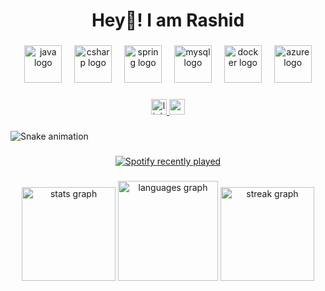 <h1 align="center">Hey👋! I am Rashid</h1>

###

<div align="center">
  <img src="https://cdn.jsdelivr.net/gh/devicons/devicon/icons/java/java-original.svg" height="60" alt="java logo"  />
  <img width="12" />
  <img src="https://cdn.jsdelivr.net/gh/devicons/devicon/icons/csharp/csharp-original.svg" height="60" alt="csharp logo"  />
  <img width="12" />
  <img src="https://cdn.jsdelivr.net/gh/devicons/devicon/icons/spring/spring-original.svg" height="60" alt="spring logo"  />
  <img width="12" />
  <img src="https://cdn.jsdelivr.net/gh/devicons/devicon/icons/mysql/mysql-original.svg" height="60" alt="mysql logo"  />
  <img width="12" />
  <img src="https://skillicons.dev/icons?i=docker" height="60" alt="docker logo"  />
  <img width="12" />
  <img src="https://cdn.jsdelivr.net/gh/devicons/devicon/icons/azure/azure-original.svg" height="60" alt="azure logo"  />
</div>

###

<div align="center">
  <a href="https://www.linkedin.com/in/rashid-ismayilzade-138282299" target="_blank">
    <img src="https://img.shields.io/static/v1?message=LinkedIn&logo=linkedin&label=&color=0077B5&logoColor=white&labelColor=&style=for-the-badge" height="25" alt="linkedin logo"  />
  </a>
  <a href="mailto:rashidismayilzade@gmail.com" target="_blank">
    <img src="https://img.shields.io/static/v1?message=Gmail&logo=gmail&label=&color=D14836&logoColor=white&labelColor=&style=for-the-badge" height="25" alt="gmail logo"  />
  </a>
</div>


###

![Snake animation](https://raw.githubusercontent.com/RashidIsmayilzada/RashidIsmayilzada/output/snake.svg)


###

<div align="center">
  <a href="https://open.spotify.com/user/31ror65ixfm4ppnmo5p7zunoq2ui">
    <img src="https://spotify-recently-played-readme.vercel.app/api?user=31ror65ixfm4ppnmo5p7zunoq2ui&count=5" alt="Spotify recently played"  />
  </a>
</div>

###

<div align="center">
  <img src="https://github-readme-stats.vercel.app/api?username=RashidIsmayilzada&hide_title=false&hide_rank=false&show_icons=true&include_all_commits=true&count_private=true&disable_animations=false&theme=dracula&locale=en&hide_border=false&order=1" height="150" alt="stats graph"  />
  <img src="https://github-readme-stats.vercel.app/api/top-langs?username=RashidIsmayilzada&locale=en&hide_title=false&layout=compact&card_width=320&langs_count=10&theme=dracula&hide_border=false&order=2" height="160" alt="languages graph"  />
  <img src="https://streak-stats.demolab.com?user=RashidIsmayilzada&locale=en&mode=daily&theme=dracula&hide_border=false&border_radius=5&order=3" height="150" alt="streak graph"  />
</div>

###
